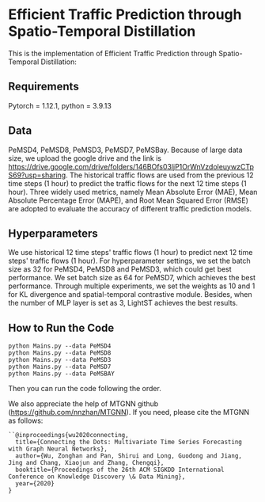 # Efficient Traffic Prediction through Spatio-Temporal Distillation #
This is the implementation of Efficient Traffic Prediction through Spatio-Temporal Distillation:


## Requirements ##
Pytorch = 1.12.1, python = 3.9.13

## Data ##
PeMSD4, PeMSD8, PeMSD3, PeMSD7, PeMSBay.
Because of large data size, we upload the google drive and the link is https://drive.google.com/drive/folders/146BOfs03ljP1OrWnVzdoleuywzCTpS69?usp=sharing.
The historical traffic flows are used from the previous 12 time steps (1 hour) to predict the traffic flows for the next 12 time steps (1 hour). 
Three widely used metrics, namely Mean Absolute Error (MAE), Mean Absolute Percentage Error (MAPE), and Root Mean Squared Error (RMSE) are adopted to evaluate the accuracy of different traffic prediction models.
## Hyperparameters ##
We use historical 12 time steps' traffic flows (1 hour) to predict next 12 time steps' traffic flows (1 hour). For hyperparameter settings, we set the batch size as 32 for PeMSD4, PeMSD8 and PeMSD3, which could get best performance. We set batch size as 64 for PeMSD7, which achieves the best performance. Through multiple experiments, we set the weights as 10 and 1 for KL divergence and spatial-temporal contrastive module. Besides, when the number of MLP layer is set as 3, LightST achieves the best results.

## How to Run the Code
    python Mains.py --data PeMSD4   
    python Mains.py --data PeMSD8
    python Mains.py --data PeMSD3
    python Mains.py --data PeMSD7
    python Mains.py --data PeMSBAY
Then you can run the code following the order.

We also appreciate the help of MTGNN github (https://github.com/nnzhan/MTGNN).
If you need, please cite the MTGNN as follows:

    ``@inproceedings{wu2020connecting,
      title={Connecting the Dots: Multivariate Time Series Forecasting with Graph Neural Networks},
      author={Wu, Zonghan and Pan, Shirui and Long, Guodong and Jiang, Jing and Chang, Xiaojun and Zhang, Chengqi},
      booktitle={Proceedings of the 26th ACM SIGKDD International Conference on Knowledge Discovery \& Data Mining},
      year={2020}
    }
